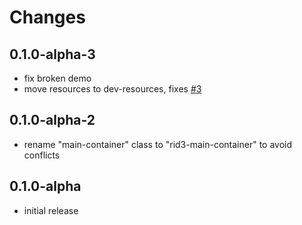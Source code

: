 # Changes

## 0.1.0-alpha-3

- fix broken demo
- move resources to dev-resources, fixes [#3](https://github.com/gadfly361/rid3/issues/3)

## 0.1.0-alpha-2

- rename "main-container" class to "rid3-main-container" to avoid conflicts

## 0.1.0-alpha

- initial release
